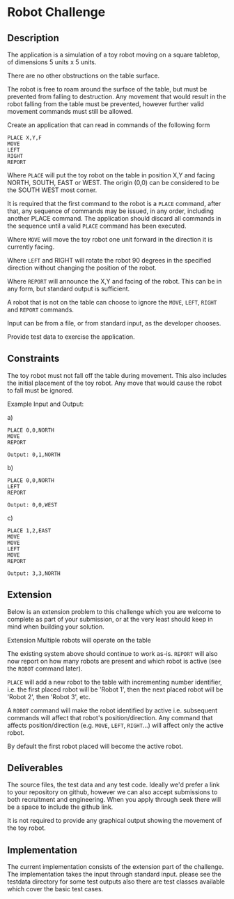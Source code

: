 # Robot Challenge

## Description
The application is a simulation of a toy robot moving on a square tabletop, of dimensions 5 units x 5 units.

There are no other obstructions on the table surface.

The robot is free to roam around the surface of the table, but must be prevented from falling to destruction. Any movement that would result in the robot falling from the table must be prevented, however further valid movement commands must still be allowed.

Create an application that can read in commands of the following form
```
PLACE X,Y,F
MOVE
LEFT
RIGHT
REPORT
```
Where `PLACE` will put the toy robot on the table in position X,Y and facing NORTH, SOUTH, EAST or WEST. The origin (0,0) can be considered to be the SOUTH WEST most corner.

It is required that the first command to the robot is a `PLACE` command, after that, any sequence of commands may be issued, in any order, including another PLACE command. The application should discard all commands in the sequence until a valid `PLACE` command has been executed.

Where `MOVE` will move the toy robot one unit forward in the direction it is currently facing.

Where `LEFT` and RIGHT will rotate the robot 90 degrees in the specified direction without changing the position of the robot.

Where `REPORT` will announce the X,Y and facing of the robot. This can be in any form, but standard output is sufficient.

A robot that is not on the table can choose to ignore the `MOVE`, `LEFT`, `RIGHT` and `REPORT` commands.

Input can be from a file, or from standard input, as the developer chooses.

Provide test data to exercise the application.

## Constraints
The toy robot must not fall off the table during movement. This also includes the initial placement of the toy robot. Any move that would cause the robot to fall must be ignored.

Example Input and Output:

a)
```
PLACE 0,0,NORTH
MOVE
REPORT

Output: 0,1,NORTH
```
b)
```
PLACE 0,0,NORTH
LEFT
REPORT

Output: 0,0,WEST
```
c)
```
PLACE 1,2,EAST
MOVE
MOVE
LEFT
MOVE
REPORT

Output: 3,3,NORTH
```
## Extension
Below is an extension problem to this challenge which you are welcome to complete as part of your submission, or at the very least should keep in mind when building your solution.

Extension
Multiple robots will operate on the table

The existing system above should continue to work as-is. `REPORT` will also now report on how many robots are present and which robot is active (see the `ROBOT` command later).

`PLACE` will add a new robot to the table with incrementing number identifier, i.e. the first placed robot will be 'Robot 1', then the next placed robot will be 'Robot 2', then 'Robot 3', etc.

A `ROBOT` <number> command will make the robot identified by active i.e. subsequent commands will affect that robot's position/direction. Any command that affects position/direction (e.g. `MOVE`, `LEFT`, `RIGHT`...) will affect only the active robot.

By default the first robot placed will become the active robot.

## Deliverables
The source files, the test data and any test code. Ideally we'd prefer a link to your repository on github, however we can also accept submissions to both recruitment and engineering. When you apply through seek there will be a space to include the github link.

It is not required to provide any graphical output showing the movement of the toy robot.

## Implementation

The current implementation consists of the extension part of the challenge. The implementation takes the input through standard input. please see the testdata directory for some test outputs also
there are test classes available which cover the basic test cases.
